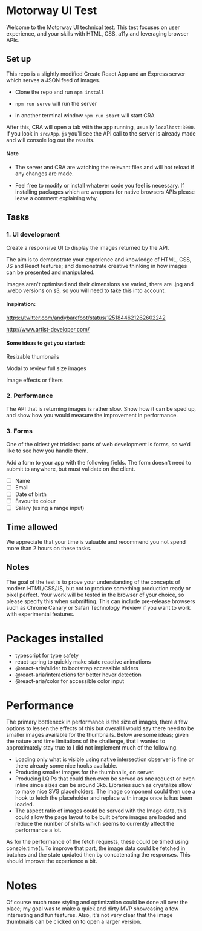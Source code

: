 # Motorway UI Test

Welcome to the Motorway UI technical test. This test focuses on user experience, and your skills with HTML, CSS, a11y and leveraging browser APIs.

## Set up

This repo is a slightly modified Create React App and an Express server which serves a JSON feed of images.

- Clone the repo and run `npm install`

- `npm run serve` will run the server

- in another terminal window `npm run start` will start CRA

After this, CRA will open a tab with the app running, usually `localhost:3000`. If you look in `src/App.js` you'll see the API call to the server is already made and will console log out the results.

#### Note

- The server and CRA are watching the relevant files and will hot reload if any changes are made.

- Feel free to modify or install whatever code you feel is necessary. If installing packages which are wrappers for native browsers APIs please leave a comment explaining why.

## Tasks

### 1. UI development

Create a responsive UI to display the images returned by the API.

The aim is to demonstrate your experience and knowledge of HTML, CSS, JS and React features; and demonstrate creative thinking in how images can be presented and manipulated.

Images aren't optimised and their dimensions are varied, there are .jpg and .webp versions on s3, so you will need to take this into account.

#### Inspiration:

https://twitter.com/andybarefoot/status/1251844621262602242

http://www.artist-developer.com/

#### Some ideas to get you started:

Resizable thumbnails

Modal to review full size images

Image effects or filters

### 2. Performance

The API that is returning images is rather slow. Show how it can be sped up, and show how you would measure the improvement in performance.

### 3. Forms

One of the oldest yet trickiest parts of web development is forms, so we’d like to see how you handle them.

Add a form to your app with the following fields. The form doesn't need to submit to anywhere, but must validate on the client.

- [ ] Name
- [ ] Email
- [ ] Date of birth
- [ ] Favourite colour
- [ ] Salary (using a range input)

## Time allowed

We appreciate that your time is valuable and recommend you not spend more than 2 hours on these tasks.

## Notes

The goal of the test is to prove your understanding of the concepts of modern HTML/CSS/JS, but not to produce something production ready or pixel perfect.
Your work will be tested in the browser of your choice, so please specify this when submitting. This can include pre-release browsers such as Chrome Canary or Safari Technology Preview if you want to work with experimental features.

# Packages installed

- typescript for type safety
- react-spring to quickly make state reactive animations
- @react-aria/slider to bootstrap accessible sliders
- @react-aria/interactions for better hover detection
- @react-aria/color for accessible color input

# Performance

The primary bottleneck in performance is the size of images, there a few options to lessen the effects of this but overall I would say there need to be smaller images available for the thumbnails.
Below are some ideas; given the nature and time limitations of the challenge, that I wanted to approximately stay true to I did not implement much of the following.

- Loading only what is visible using native intersection observer is fine or there already some nice hooks available.
- Producing smaller images for the thumbnails, on server.
- Producing LQIPs that could then even be served as one request or even inline since sizes can be around 3kb. Libraries such as crystalize allow to make nice SVG placeholders. The image component could then
  use a hook to fetch the placeholder and replace with image once is has been loaded.
- The aspect ratio of images could be served with the Image data, this could allow the page layout to be built before images are loaded and reduce the number of shifts which seems to currently affect the performance a lot.

As for the performance of the fetch requests, these could be timed using console.time(). To improve that part, the image data could be fetched in batches and the state updated then by concatenating the responses.
This should improve the experience a bit.

# Notes

Of course much more styling and optimization could be done all over the place; my goal was to make a quick and dirty MVP showcasing a few interesting and fun features.
Also, it's not very clear that the image thumbnails can be clicked on to open a larger version.
